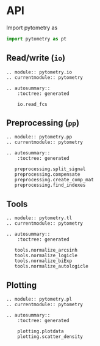 # API

Import pytometry as

```python
import pytometry as pt
```

## Read/write (`io`)

```{eval-rst}
.. module:: pytometry.io
.. currentmodule:: pytometry

.. autosummary::
    :toctree: generated

    io.read_fcs
```

## Preprocessing (`pp`)

```{eval-rst}
.. module:: pytometry.pp
.. currentmodule:: pytometry

.. autosummary::
    :toctree: generated

   preprocessing.split_signal
   preprocessing.compensate
   preprocessing.create_comp_mat
   preprocessing.find_indexes
```

## Tools

```{eval-rst}
.. module:: pytometry.tl
.. currentmodule:: pytometry

.. autosummary::
    :toctree: generated

   tools.normalize_arcsinh
   tools.normalize_logicle
   tools.normalize_biExp
   tools.normalize_autologicle
```

## Plotting

```{eval-rst}
.. module:: pytometry.pl
.. currentmodule:: pytometry

.. autosummary::
    :toctree: generated

    plotting.plotdata
    plotting.scatter_density
```
